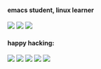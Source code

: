 #### emacs student, linux learner
[![](https://img.shields.io/badge/Doom%20emacs-emacs?style=flat-square&logo=gnu-emacs&logoColor=ffffff&color=blueviolet)](https://github.com/hlissner/doom-emacs)
[![](https://img.shields.io/badge/Visual%20Studio%20Code-blue?style=flat-square&logo=visual-studio-code&logoColor=ffffff)](https://code.visualstudio.com/)
[![](https://img.shields.io/badge/ArchLabs%20bspwm-Linux?style=flat-square&logo=arch-linux&logoColor=ffffff&color=blue)](https://archlabslinux.com/)

#### happy hacking:
[![](https://img.shields.io/badge/php-php?style=flat-square&logo=php&color=9cf)]()
[![](https://img.shields.io/badge/Ruby-rails-ruby?style=flat-square&logo=ruby&color=red)]()
[![](https://img.shields.io/badge/Flutter-flutter?style=flat-square&logo=flutter&color=blue)]()
[![](https://img.shields.io/badge/HTML\CSS-html?style=flat-square&logo=html5&color=orange)]()
[![](https://img.shields.io/badge/Javascript-coffeescript-js?style=flat-square&logo=javascript&color=yellow)]()
